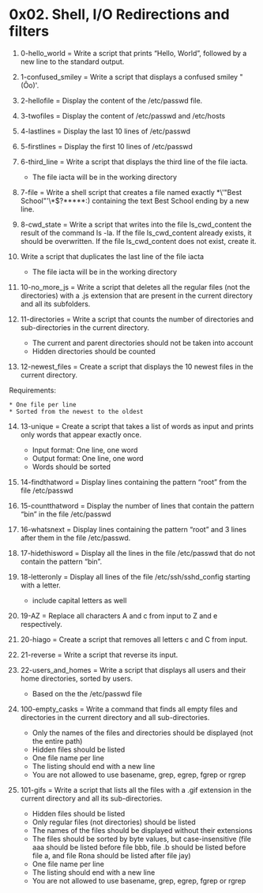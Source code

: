 # 0x02. Shell, I/O Redirections and filters

1. 0-hello_world = Write a script that prints “Hello, World”, followed by a new line to the standard output.
2. 1-confused_smiley = Write a script that displays a confused smiley "(Ôo)'.
3. 2-hellofile = Display the content of the /etc/passwd file.
4. 3-twofiles = Display the content of /etc/passwd and /etc/hosts
5. 4-lastlines = Display the last 10 lines of /etc/passwd
6. 5-firstlines = Display the first 10 lines of /etc/passwd
7. 6-third_line = Write a script that displays the third line of the file iacta.
	* The file iacta will be in the working directory
8. 7-file = Write a shell script that creates a file named exactly \*\\'"Best School"\'\\*$\?\*\*\*\*\*:) containing the text Best School ending by a new line.
9. 8-cwd_state = Write a script that writes into the file ls_cwd_content the result of the command ls -la. If the file ls_cwd_content already exists, it should be overwritten. If the file ls_cwd_content does not exist, create it.
10. Write a script that duplicates the last line of the file iacta
	* The file iacta will be in the working directory
11. 10-no_more_js = Write a script that deletes all the regular files (not the directories) with a .js extension that are present in the current directory and all its subfolders.
12. 11-directories = Write a script that counts the number of directories and sub-directories in the current directory.

	* The current and parent directories should not be taken into account
	* Hidden directories should be counted
13. 12-newest_files = Create a script that displays the 10 newest files in the current directory.

Requirements:

	* One file per line
	* Sorted from the newest to the oldest
14. 13-unique = Create a script that takes a list of words as input and prints only words that appear exactly once.


	* Input format: One line, one word
	* Output format: One line, one word
	* Words should be sorted
15. 14-findthatword = Display lines containing the pattern “root” from the file /etc/passwd
16. 15-countthatword = Display the number of lines that contain the pattern “bin” in the file /etc/passwd
17. 16-whatsnext = Display lines containing the pattern “root” and 3 lines after them in the file /etc/passwd.
18. 17-hidethisword = Display all the lines in the file /etc/passwd that do not contain the pattern “bin”.
19. 18-letteronly = Display all lines of the file /etc/ssh/sshd_config starting with a letter.

	* include capital letters as well
20. 19-AZ = Replace all characters A and c from input to Z and e respectively.
21. 20-hiago = Create a script that removes all letters c and C from input.
22. 21-reverse = Write a script that reverse its input.
23. 22-users_and_homes = Write a script that displays all users and their home directories, sorted by users.

	* Based on the the /etc/passwd file
24. 100-empty_casks = Write a command that finds all empty files and directories in the current directory and all sub-directories.

	* Only the names of the files and directories should be displayed (not the entire path)
	* Hidden files should be listed
	* One file name per line
	* The listing should end with a new line
	* You are not allowed to use basename, grep, egrep, fgrep or rgrep
25. 101-gifs = Write a script that lists all the files with a .gif extension in the current directory and all its sub-directories.

	* Hidden files should be listed
	* Only regular files (not directories) should be listed
	* The names of the files should be displayed without their extensions
	* The files should be sorted by byte values, but case-insensitive (file aaa should be listed before file bbb, file .b should be listed before file a, and file Rona should be listed after file jay)
	* One file name per line
	* The listing should end with a new line
	* You are not allowed to use basename, grep, egrep, fgrep or rgrep
